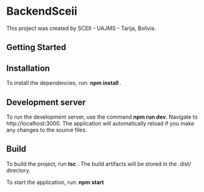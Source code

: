 <h1> BackendSceii </h1>
This project was created by SCEII - UAJMS - Tarija, Bolivia.

<h2>Getting Started</h1> 
<h2>Installation</h2>

To install the dependencies, run: <strong> npm install </strong> .

 <h2> Development server </h2>
To run the development server, use the command <strong> npm run dev</strong>. Navigate to http://localhost:3000. The application will automatically reload if you make any changes to the source files.

<h2>Build</h2>
To build the project, run <strong>tsc</strong> . The build artifacts will be stored in the .dist/ directory.

<h2Starting the Application></h2> 
To start the application, run: <strong>npm start</strong>
